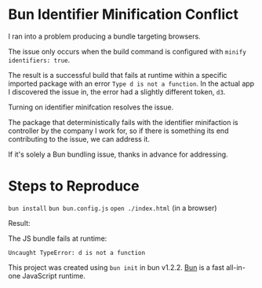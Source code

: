 # Bun Identifier Minification Conflict

I ran into a problem producing a bundle targeting browsers.

The issue only occurs when the build command is configured with `minify` `identifiers: true`.

The result is a successful build that fails at runtime within a specific imported package with an error `Type d is not a function`.
In the actual app I discovered the issue in, the error had a slightly different token, `d3`.

Turning on identifier minifcation resolves the issue.

The package that deterministically fails with the identifier minifaction is controller by the company I work for, so if there is something its end contributing to the issue, we can address it.

If it's solely a Bun bundling issue, thanks in advance for addressing.

# Steps to Reproduce
`bun install`
`bun bun.config.js`
`open ./index.html` (in a browser)

Result:

The JS bundle fails at runtime:
```
Uncaught TypeError: d is not a function
```


This project was created using `bun init` in bun v1.2.2. [Bun](https://bun.sh) is a fast all-in-one JavaScript runtime.
